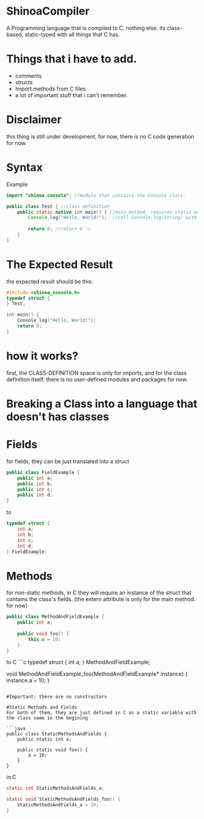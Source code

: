 # ShinoaCompiler
A Programming language that is compiled to C. nothing else.
its class-based, static-typed with all things that C has.

# Things that i have to add.
* comments
* structs
* Import methods from C files
* a lot of important stuff that i can't remember.

# Disclaimer
this thing is still under development, 
for now, there is no C code generation for now.

# Syntax
Example
```java
import "shinoa.console"; //module that contains the Console class.

public class Test { //class definition
	public static native int main() { //main method, requires static and native attributes.
		Console.log("Hello, World!");  //call Console.log(String) with the message "Hello, World!"
		
		return 0; //return 0 :)
	}
}
```

# The Expected Result

the expected result should be this: 
```c
#include <shinoa_console.h>
typedef struct {
} Test;

int main() {
	Console_log("Hello, World!");
	return 0;
}
```

# how it works? 

first, the CLASS-DEFINITION space is only for imports, and for the class definition itself.
there is no user-defined modules and packages for now.

# Breaking a Class into a language that doesn't has classes

# Fields
for fields, they can be just translated into a struct
```java
public class FieldExample {
	public int a;
	public int b;
	public int c;
	public int d;
}
```
to
```c
typedef struct {
	int a;
	int b;
	int c;
	int d;
} FieldExample;
```

# Methods
for non-static methods, in C they will require an instance of the struct that contains the class's fields.
(the extern attribute is only for the main method. for now)
```java
public class MethodAndFieldExample {
	public int a;
	
	public void foo() {
		this.a = 10;
	}
}
```

to C ```c
typedef struct {
	int a;
} MethodAndFieldExample;

void MethodAndFieldExample_foo(MethodAndFieldExample* instance) {
	instance.a = 10;
}
```

#Important: there are no constructors

#Static Methods and Fields
For both of them, they are just defined in C as a static variable with the class name in the begining

```java
public class StaticMethodsAndFields {
	public static int a;
	
	public static void foo() {
		a = 10;
	}
}
```

in C
```c
static int StaticMethodsAndFields_a;

static void StaticMethodsAndFields_foo() {
	StaticMethodsAndFields_a = 10;
}
```